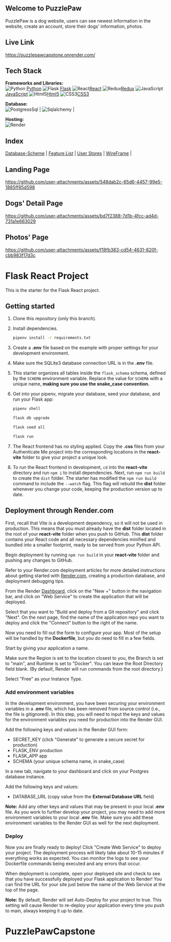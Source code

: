 ## Welcome to PuzzlePaw

PuzzlePaw is a dog website, users can see newest information in the website, create an account, store their dogs' information, photos.

## Live Link
https://puzzlepawcapstone.onrender.com/

## Tech Stack
**Frameworks and Libraries:**     
![Python](https://img.shields.io/badge/python-3670A0?style=for-the-badge&logo=python&logoColor=ffdd54) [Python](https://python.org/)
![Flask](https://img.shields.io/badge/Flask-000000?style=for-the-badge&logo=Flask&logoColor=white) [Flask](https://flask.palletsprojects.com/)
![React](https://img.shields.io/badge/react-black?style=for-the-badge&logo=react)[React](https://reactjs.org/)
![Redux](https://img.shields.io/badge/-Redux-black?style=for-the-badge&logo=redux)[Redux](https://redux.js.org/)
![JavaScript](https://img.shields.io/badge/JavaScript-F7DF1E?logo=JavaScript&logoColor=000&style=for-the-badge)[JavaScript](https://developer.mozilla.org/en-US/docs/Web/JavaScript)
![Html5](https://img.shields.io/badge/-Html5-black?style=for-the-badge)[Html5](https://developer.mozilla.org/en-US/docs/Glossary/HTML5)
![CSS3](https://img.shields.io/badge/-CSS3-black?style=for-the-badge)[CSS3](https://developer.mozilla.org/en-US/docs/Web/CSS)

**Database:**     
![PostgressSql](https://img.shields.io/badge/postgresql-4169e1?style=for-the-badge&logo=postgresql&logoColor=white) | 
![Sqlalchemy](https://img.shields.io/badge/sqlalchemy-D71F00?style=for-the-badge&logo=sqlalchemy&logoColor=white) |

**Hosting:**    
![Render](https://img.shields.io/badge/Render-000000?style=for-the-badge&logo=render&logoColor=white)

## Index
[Database-Scheme](https://github.com/miaohua897/PuzzlePawCapstone/wiki/Database-Schema) |
[Feature List](https://github.com/miaohua897/PuzzlePawCapstone/wiki/MVP's-Feature-List) |
[User Stores](https://github.com/miaohua897/PuzzlePawCapstone/wiki/User-Stories) |
[WireFrame](https://github.com/miaohua897/PuzzlePawCapstone/wiki/wireframes) |

## Landing Page

https://github.com/user-attachments/assets/548dab2c-65d6-4457-99e5-1885ff85d598

## Dogs' Detail Page

https://github.com/user-attachments/assets/bd7f2388-7d1b-4fcc-ad4d-731a1e663029

## Photos' Page

https://github.com/user-attachments/assets/f18fb383-cd54-4631-820f-cbb983f17d3c


# Flask React Project

This is the starter for the Flask React project.

## Getting started

1. Clone this repository (only this branch).

2. Install dependencies.

   ```bash
   pipenv install -r requirements.txt
   ```

3. Create a __.env__ file based on the example with proper settings for your
   development environment.

4. Make sure the SQLite3 database connection URL is in the __.env__ file.

5. This starter organizes all tables inside the `flask_schema` schema, defined
   by the `SCHEMA` environment variable.  Replace the value for
   `SCHEMA` with a unique name, **making sure you use the snake_case
   convention.**

6. Get into your pipenv, migrate your database, seed your database, and run your
   Flask app:

   ```bash
   pipenv shell
   ```

   ```bash
   flask db upgrade
   ```

   ```bash
   flask seed all
   ```

   ```bash
   flask run
   ```

7. The React frontend has no styling applied. Copy the __.css__ files from your
   Authenticate Me project into the corresponding locations in the
   __react-vite__ folder to give your project a unique look.

8. To run the React frontend in development, `cd` into the __react-vite__
   directory and run `npm i` to install dependencies. Next, run `npm run build`
   to create the `dist` folder. The starter has modified the `npm run build`
   command to include the `--watch` flag. This flag will rebuild the __dist__
   folder whenever you change your code, keeping the production version up to
   date.

## Deployment through Render.com

First, recall that Vite is a development dependency, so it will not be used in
production. This means that you must already have the __dist__ folder located in
the root of your __react-vite__ folder when you push to GitHub. This __dist__
folder contains your React code and all necessary dependencies minified and
bundled into a smaller footprint, ready to be served from your Python API.

Begin deployment by running `npm run build` in your __react-vite__ folder and
pushing any changes to GitHub.

Refer to your Render.com deployment articles for more detailed instructions
about getting started with [Render.com], creating a production database, and
deployment debugging tips.

From the Render [Dashboard], click on the "New +" button in the navigation bar,
and click on "Web Service" to create the application that will be deployed.

Select that you want to "Build and deploy from a Git repository" and click
"Next". On the next page, find the name of the application repo you want to
deploy and click the "Connect" button to the right of the name.

Now you need to fill out the form to configure your app. Most of the setup will
be handled by the __Dockerfile__, but you do need to fill in a few fields.

Start by giving your application a name.

Make sure the Region is set to the location closest to you, the Branch is set to
"main", and Runtime is set to "Docker". You can leave the Root Directory field
blank. (By default, Render will run commands from the root directory.)

Select "Free" as your Instance Type.

### Add environment variables

In the development environment, you have been securing your environment
variables in a __.env__ file, which has been removed from source control (i.e.,
the file is gitignored). In this step, you will need to input the keys and
values for the environment variables you need for production into the Render
GUI.

Add the following keys and values in the Render GUI form:

- SECRET_KEY (click "Generate" to generate a secure secret for production)
- FLASK_ENV production
- FLASK_APP app
- SCHEMA (your unique schema name, in snake_case)

In a new tab, navigate to your dashboard and click on your Postgres database
instance.

Add the following keys and values:

- DATABASE_URL (copy value from the **External Database URL** field)

**Note:** Add any other keys and values that may be present in your local
__.env__ file. As you work to further develop your project, you may need to add
more environment variables to your local __.env__ file. Make sure you add these
environment variables to the Render GUI as well for the next deployment.

### Deploy

Now you are finally ready to deploy! Click "Create Web Service" to deploy your
project. The deployment process will likely take about 10-15 minutes if
everything works as expected. You can monitor the logs to see your Dockerfile
commands being executed and any errors that occur.

When deployment is complete, open your deployed site and check to see that you
have successfully deployed your Flask application to Render! You can find the
URL for your site just below the name of the Web Service at the top of the page.

**Note:** By default, Render will set Auto-Deploy for your project to true. This
setting will cause Render to re-deploy your application every time you push to
main, always keeping it up to date.

[Render.com]: https://render.com/
[Dashboard]: https://dashboard.render.com/
# PuzzlePawCapstone
